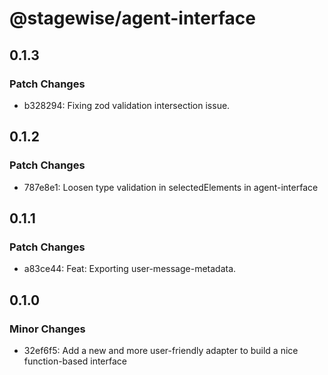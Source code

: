 # @stagewise/agent-interface

## 0.1.3

### Patch Changes

- b328294: Fixing zod validation intersection issue.

## 0.1.2

### Patch Changes

- 787e8e1: Loosen type validation in selectedElements in agent-interface

## 0.1.1

### Patch Changes

- a83ce44: Feat: Exporting user-message-metadata.

## 0.1.0

### Minor Changes

- 32ef6f5: Add a new and more user-friendly adapter to build a nice function-based interface
